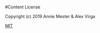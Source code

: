 #Content License

Copyright (c) 2019 Annie Mester & Alex Virga

[MIT](https://choosealicense.com/licenses/mit/)

